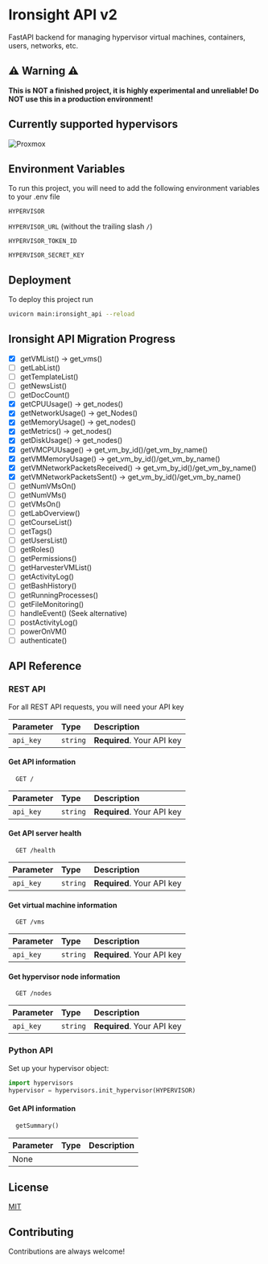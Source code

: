 # Ironsight API v2

FastAPI backend for managing hypervisor virtual machines, containers, users, networks, etc.

## ⚠️ Warning ⚠️

**This is NOT a finished project, it is highly experimental and unreliable! Do NOT use this in a production environment!**

## Currently supported hypervisors

![Proxmox](https://camo.githubusercontent.com/a83e76f7cb663d3bcd9e49130941b9e11923b2bee22c1a57b17e8b75baa9e75b/68747470733a2f2f696d672e736869656c64732e696f2f62616467652f50726f786d6f782d4535373030303f7374796c653d666f722d7468652d6261646765266c6162656c436f6c6f723d626c61636b266c6f676f3d70726f786d6f78266c6f676f436f6c6f723d7768697465)

## Environment Variables

To run this project, you will need to add the following environment variables to your .env file

`HYPERVISOR`

`HYPERVISOR_URL` (without the trailing slash `/`)

`HYPERVISOR_TOKEN_ID`

`HYPERVISOR_SECRET_KEY`

## Deployment

To deploy this project run

```bash
uvicorn main:ironsight_api --reload
```

## Ironsight API Migration Progress

- [X] getVMList() -> get_vms()
- [ ] getLabList()
- [ ] getTemplateList()
- [ ] getNewsList()
- [ ] getDocCount()
- [X] getCPUUsage() -> get_nodes()
- [X] getNetworkUsage() -> get_Nodes()
- [X] getMemoryUsage() -> get_nodes()
- [X] getMetrics() -> get_nodes()
- [X] getDiskUsage() -> get_nodes()
- [X] getVMCPUUsage() -> get_vm_by_id()/get_vm_by_name()
- [X] getVMMemoryUsage() -> get_vm_by_id()/get_vm_by_name()
- [X] getVMNetworkPacketsReceived() -> get_vm_by_id()/get_vm_by_name()
- [X] getVMNetworkPacketsSent() -> get_vm_by_id()/get_vm_by_name()
- [ ] getNumVMsOn()
- [ ] getNumVMs()
- [ ] getVMsOn()
- [ ] getLabOverview()
- [ ] getCourseList()
- [ ] getTags()
- [ ] getUsersList()
- [ ] getRoles()
- [ ] getPermissions()
- [ ] getHarvesterVMList()
- [ ] getActivityLog()
- [ ] getBashHistory()
- [ ] getRunningProcesses()
- [ ] getFileMonitoring()
- [ ] handleEvent() (Seek alternative)
- [ ] postActivityLog()
- [ ] powerOnVM()
- [ ] authenticate()

## API Reference

### REST API

For all REST API requests, you will need your API key

| Parameter | Type     | Description                |
| :-------- | :------- | :------------------------- |
| `api_key` | `string` | **Required**. Your API key |

#### Get API information

```http
  GET /
```

| Parameter | Type     | Description                |
| :-------- | :------- | :------------------------- |
| `api_key` | `string` | **Required**. Your API key |

#### Get API server health

```http
  GET /health
```

| Parameter | Type     | Description                |
| :-------- | :------- | :------------------------- |
| `api_key` | `string` | **Required**. Your API key |

#### Get virtual machine information

```http
  GET /vms
```

| Parameter | Type     | Description                |
| :-------- | :------- | :------------------------- |
| `api_key` | `string` | **Required**. Your API key |

#### Get hypervisor node information

```http
  GET /nodes
```

| Parameter | Type     | Description                |
| :-------- | :------- | :------------------------- |
| `api_key` | `string` | **Required**. Your API key |

### Python API

Set up your hypervisor object:

```python
import hypervisors
hypervisor = hypervisors.init_hypervisor(HYPERVISOR)
```

#### Get API information

```python
  getSummary()
```

| Parameter | Type | Description |
| :-------- | :--- | :---------- |
| None      |      |             |

## License

[MIT](https://choosealicense.com/licenses/mit/)

## Contributing

Contributions are always welcome!
